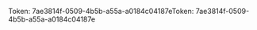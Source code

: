 <span data-ttu-id="18b08-101">Token: 7ae3814f-0509-4b5b-a55a-a0184c04187e</span><span class="sxs-lookup"><span data-stu-id="18b08-101">Token: 7ae3814f-0509-4b5b-a55a-a0184c04187e</span></span>